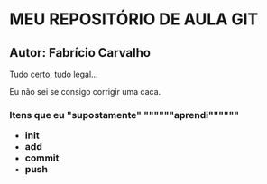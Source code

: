 # MEU REPOSITÓRIO DE AULA GIT
## Autor: Fabrício Carvalho
Tudo certo, tudo legal...

Eu não sei se consigo corrigir uma caca.

<h3> Itens que eu "supostamente" """"""aprendi""""""
<ul>
<li>init</li>
<li>add</li>
<li>commit</li>
<li>push</li>
</ul>
